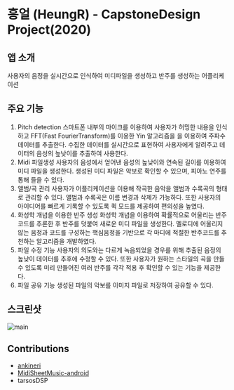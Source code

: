 # 흥얼 (HeungR) - CapstoneDesign Project(2020)
## 앱 소개
사용자의 음정을 실시간으로 인식하여 미디파일을 생성하고 반주를 생성하는 어플리케이션

## 주요 기능 

1) Pitch detection
   스마트폰 내부의 마이크를 이용하여 사용자가 허밍한 내용을 인식하고 FFT(Fast FourierTransform)를
   이용한 Yin 알고리즘을 을 이용하여 주파수 데이터를 추출한다. 수집한 데이터를 
   실시간으로 표현하여 사용자에게 알려주고 데이터의 음성의 높낮이를 추출하여 사용한다.
2) Midi 파일생성
   사용자의 음성에서 얻어낸 음성의 높낮이와 연속된 길이를 이용하여 미디 파일을 생성한다.
   생성된 미디 파일은 악보로 확인할 수 있으며, 피아노 연주를 통해 들을 수 있다.  
3) 앨범/곡 관리
   사용자가 어플리케이션을 이용해 작곡한 음악을 앨범과 수록곡의 형태로 관리할 수 있다. 앨범과
   수록곡은 이름 변경과 삭제가 가능하다. 또한 사용자의 아이디어를 빠르게 기록할 수 있도록 
   퀵 모드를 제공하여 편의성을 높였다.
4) 화성학 개념을 이용한 반주 생성
   화성학 개념을 이용하여 확률적으로 어울리는 반주 코드를 추론한 후 반주를 덧붙여 새로운 
   미디 파일을 생성한다. 멜로디에 어울리지 않는 음정과 코드를 구성하는 핵심음정을 기반으로
   각 마디에 적절한 반주코드를 추천하는 알고리즘을 개발하였다.
5) 파일 수정 기능
   사용자의 의도와는 다르게 녹음되었을 경우를 위해 추출된 음정의 높낮이 데이터를 추후에 
   수정할 수 있다. 또한 사용자가 원하는 스타일의 곡을 만들 수 있도록 미리 만들어진 여러
   반주를 각각 적용 후 확인할 수 있는 기능을 제공한다.
6) 파일 공유 기능
   생성된 파일의 악보를 이미지 파일로 저장하여 공유할 수 있다.

## 스크린샷
![main](./README_IMAGE/total.png)





## Contributions
- [ankineri](https://github.com/ankineri)
- [MidiSheetMusic-android](https://github.com/ditek/MidiSheetMusic-Android) 
- tarsosDSP
